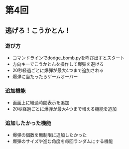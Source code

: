 # 第4回
## 逃げろ！こうかとん！
### 遊び方
- コマンドラインでdodge_bomb.pyを呼び出すとスタート
- 方向キーでこうかとんを操作して爆弾を避ける
- 20秒経過ごとに爆弾が最大4つまで追加される
- 爆弾に当たったらゲームオーバー
### 追加機能
- 画面上に経過時間表示を追加
- 20秒経過ごとに爆弾が最大4つまで増える機能を追加
### 追加したかった機能
- 爆弾の個数を無制限に追加したかった
- 爆弾のサイズや進む角度を毎回ランダムにする機能